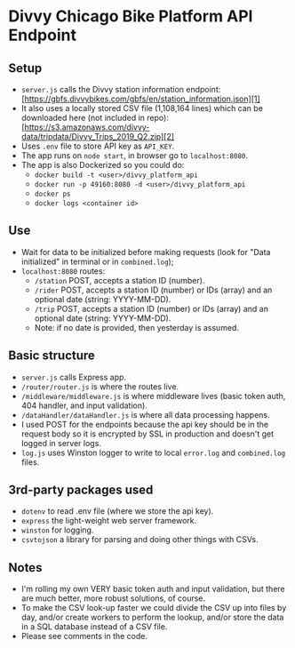 # Divvy Chicago Bike Platform API Endpoint

## Setup
- `server.js` calls the Divvy station information endpoint: [https://gbfs.divvybikes.com/gbfs/en/station_information.json][1]
- It also uses a locally stored CSV file (1,108,164 lines) which can be downloaded here (not included in repo): [https://s3.amazonaws.com/divvy-data/tripdata/Divvy_Trips_2019_Q2.zip][2]
- Uses `.env` file to store API key as `API_KEY`.
- The app runs on `node start`, in browser go to `localhost:8080`.
- The app is also Dockerized so you could do:
  - `docker build -t <user>/divvy_platform_api`
  - `docker run -p 49160:8080 -d <user>/divvy_platform_api` 
  - `docker ps`
  - `docker logs <container id>`

## Use
- Wait for data to be initialized before making requests (look for "Data initialized" in terminal or in `combined.log`);
- `localhost:8080` routes:
  - `/station` POST, accepts a station ID (number).
  - `/rider` POST, accepts a station ID (number) or IDs (array) and an optional date (string: YYYY-MM-DD).
  - `/trip` POST, accepts a station ID (number) or IDs (array) and an optional date (string: YYYY-MM-DD).
  - Note: if no date is provided, then yesterday is assumed.

## Basic structure
- `server.js` calls Express app.
- `/router/router.js` is where the routes live.
- `/middleware/middleware.js` is where middleware lives (basic token auth, 404 handler, and input validation).
- `/dataHandler/dataHandler.js` is where all data processing happens.
- I used POST for the endpoints because the api key should be in the request body so it is encrypted by SSL in production and doesn't get logged in server logs.
- `log.js` uses Winston logger to write to local `error.log` and `combined.log` files.

## 3rd-party packages used
- `dotenv` to read .env file (where we store the api key).
- `express` the light-weight web server framework.
- `winston` for logging.
- `csvtojson` a library for parsing and doing other things with CSVs.

## Notes
- I'm rolling my own VERY basic token auth and input validation, but there are much better, more robust solutions, of course.
- To make the CSV look-up faster we could divide the CSV up into files by day, and/or create workers to perform the lookup, and/or store the data in a SQL database instead of a CSV file. 
- Please see comments in the code.

[1]:https://gbfs.divvybikes.com/gbfs/en/station_information.json
[2]:https://s3.amazonaws.com/divvy-data/tripdata/Divvy_Trips_2019_Q2.zip